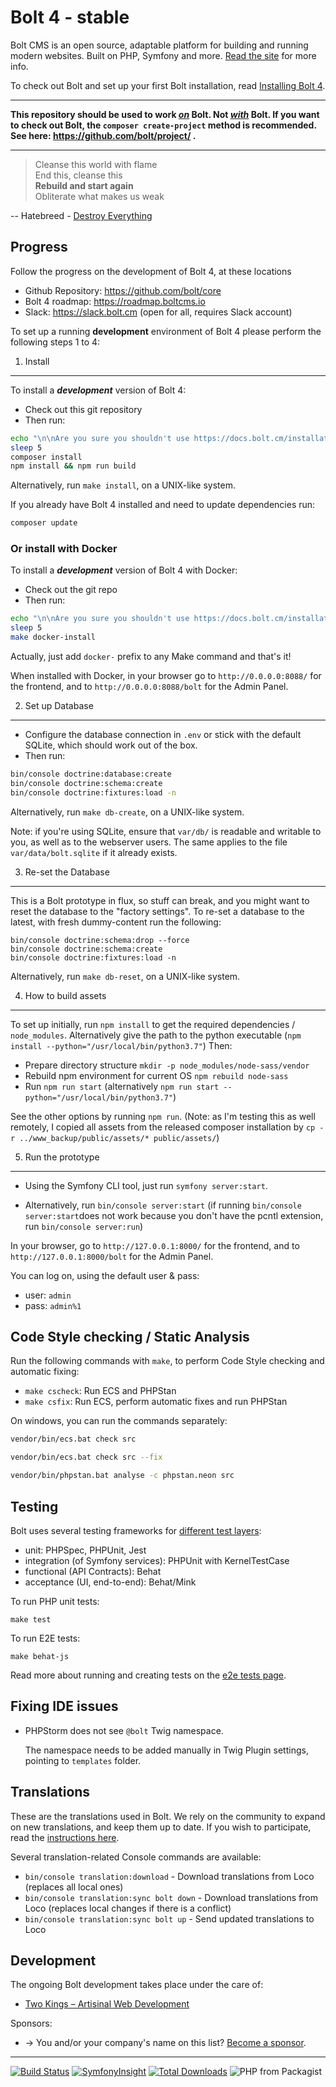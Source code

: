 Bolt 4 - stable
=============

Bolt CMS is an open source, adaptable platform for building and running modern 
websites. Built on PHP, Symfony and more. [Read the site](https://boltcms.io) 
for more info. 

To check out Bolt and set up your first Bolt installation, read 
[Installing Bolt 4][installation]. 


---


**This repository should be used to work _<ins>on</ins>_ Bolt. Not 
_<ins>with</ins>_ Bolt. If you want to check out Bolt, the 
`composer create-project` method is recommended. See here: 
https://github.com/bolt/project/ .**


---
> Cleanse this world with flame  
> End this, cleanse this  
> **Rebuild and start again**  
> Obliterate what makes us weak  

-- Hatebreed - [Destroy Everything][hatebreed]

Progress
------------------------------

Follow the progress on the development of Bolt 4, at these locations

 - Github Repository: https://github.com/bolt/core
 - Bolt 4 roadmap: https://roadmap.boltcms.io
 - Slack: https://slack.bolt.cm (open for all, requires Slack account)

To set up a running **development** environment of Bolt 4 please perform the following steps 1 to 4:

1. Install
----------

To install a _**development**_ version of Bolt 4: 

  - Check out this git repository
  - Then run:

<!-- If you're reading this, and you're curious about the echo statement below:
We've found that people are _really_ terrible at reading. There's a big notice
on the top of this page, telling people the purpose of this repository, but
they miss it, and just paste the following on the CLI, assuming it's what they
need. -->

```bash
echo "\n\nAre you sure you shouldn't use https://docs.bolt.cm/installation instead?\n\n"
sleep 5
composer install
npm install && npm run build
```

Alternatively, run `make install`, on a UNIX-like system.

If you already have Bolt 4 installed and need to update dependencies run:
```bash
composer update
```

### Or install with Docker

To install a _**development**_ version of Bolt 4 with Docker:

  - Check out the git repo
  - Then run:

```bash
echo "\n\nAre you sure you shouldn't use https://docs.bolt.cm/installation instead?\n\n"
sleep 5
make docker-install
```

Actually, just add `docker-` prefix to any Make command and that's it!

When installed with Docker, in your browser go to `http://0.0.0.0:8088/` for the frontend, and to
`http://0.0.0.0:8088/bolt` for the Admin Panel.

2. Set up Database
------------------

  - Configure the database connection in `.env` or stick with the default
    SQLite, which should work out of the box.
  - Then run:

```bash
bin/console doctrine:database:create
bin/console doctrine:schema:create
bin/console doctrine:fixtures:load -n
```

Alternatively, run `make db-create`, on a UNIX-like system.

Note: if you're using SQLite, ensure that `var/db/` is readable and writable to 
you, as well as to the webserver users. The same applies to the file 
`var/data/bolt.sqlite` if it already exists.

3. Re-set the Database
----------------------

This is a Bolt prototype in flux, so stuff can break, and you might want to reset the database to
the "factory settings". To re-set a database to the latest, with fresh
dummy-content run the following:

```
bin/console doctrine:schema:drop --force
bin/console doctrine:schema:create
bin/console doctrine:fixtures:load -n
```

Alternatively, run `make db-reset`, on a UNIX-like system.

4. How to build assets
--------------------

To set up initially, run `npm install` to get the required dependencies /
`node_modules`. Alternatively give the path to the python executable (`npm install --python="/usr/local/bin/python3.7"`) Then:
  - Prepare directory structure `mkdir -p node_modules/node-sass/vendor`
  - Rebuild npm environment for current OS `npm rebuild node-sass`
  - Run `npm run start` (alternatively `npm run start --python="/usr/local/bin/python3.7"`)

See the other options by running `npm run`.
(Note: as I'm testing this as well remotely, I copied all assets from the released composer installation by `cp -r ../www_backup/public/assets/* public/assets/`)

5. Run the prototype
--------------------

  - Using the Symfony CLI tool, just run `symfony server:start`.

  - Alternatively, run `bin/console server:start`
  (if running `bin/console server:start`does not work because you don't have the pcntl extension, run `bin/console server:run`)

In your browser, go to `http://127.0.0.1:8000/` for the frontend, and to
`http://127.0.0.1:8000/bolt` for the Admin Panel.

You can log on, using the default user & pass:

 - user: `admin`
 - pass: `admin%1`


Code Style checking / Static Analysis
-------------------------------------

Run the following commands with `make`, to perform Code Style checking and
automatic fixing:

 - `make cscheck`: Run ECS and PHPStan
 - `make csfix`: Run ECS, perform automatic fixes and run PHPStan

On windows, you can run the commands separately:

```bash
vendor/bin/ecs.bat check src
```

```bash
vendor/bin/ecs.bat check src --fix
```

```bash
vendor/bin/phpstan.bat analyse -c phpstan.neon src
```

Testing
-------

Bolt uses several testing frameworks for [different test layers][fowler]:

- unit: PHPSpec, PHPUnit, Jest
- integration (of Symfony services): PHPUnit with KernelTestCase
- functional (API Contracts): Behat
- acceptance (UI, end-to-end): Behat/Mink

To run PHP unit tests:
```
make test
```

To run E2E tests:
```
make behat-js
```

Read more about running and creating tests on the [e2e tests page](tests/e2e/README.md).

Fixing IDE issues
-----------------

- PHPStorm does not see `@bolt` Twig namespace.

  The namespace needs to be added manually in Twig Plugin settings, pointing to `templates` folder.


Translations
------------

These are the translations used in Bolt. We rely on the community to expand on new
translations, and keep them up to date. If you wish to participate, read the
[instructions here][translations].

Several translation-related Console commands are available:

 - `bin/console translation:download` - Download translations from Loco (replaces all local ones)
 - `bin/console translation:sync bolt down` - Download translations from Loco (replaces local changes if there is a conflict)
 - `bin/console translation:sync bolt up` - Send updated translations to Loco

Development
-----------

The ongoing Bolt development takes place under the care of:

 - [Two Kings &ndash; Artisinal Web Development](https://twokings.nl)

Sponsors:

 - → You and/or your company's name on this list?
 [Become a sponsor](https://github.com/users/bobdenotter/sponsorship).

[fowler]: https://martinfowler.com/articles/practical-test-pyramid.html
[translations]: https://github.com/bolt/core/wiki/Contribute-on-translations
[hatebreed]: https://www.youtube.com/watch?v=DBwgX8yBqsw
[installation]: https://docs.bolt.cm/installation

--------

[![Build Status](https://travis-ci.com/bolt/core.svg?branch=master)](https://travis-ci.com/bolt/core) [![SymfonyInsight](https://insight.symfony.com/projects/4d1713e3-be44-4c2e-ad92-35f65eee6bd5/mini.svg)](https://insight.symfony.com/projects/4d1713e3-be44-4c2e-ad92-35f65eee6bd5) [![Total Downloads](https://poser.pugx.org/bolt/core/downloads)](https://packagist.org/packages/bolt/core) ![PHP from Packagist](https://img.shields.io/packagist/php-v/bolt/core)
